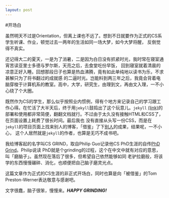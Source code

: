 ```yaml
---
layout: post 
---
```


#开场白

虽然明天不过是Orientation，但离上课也不远了。想到不日就要作为正式的CS系学生听课、作业，顿觉过去一两年的生活如同一场大梦，如今大梦将醒，
反倒觉得不真实。

还记得大二的夏天，一是为了消暑，二是因为白日没有抓紧时光，我时常在寝室通宵苦读亚里士多德与罗尔斯，天亮之后，去食堂吃份早饭，
回到寝室就着清晨的凉意正好入睡。回想那段日子也算是热血沸腾，竟有如此单纯地以读书为乐，不求甚解只为了将书翻过的成就感
的二逼时光。岂能料到两三年之后，我竟会背着电脑穿梭于计算机系的教室。高中，大学，研究生，由理到文，再由文入理，一不小心绕了个大圈。

既然作为CS的学生，那么似乎按照业内惯例，得有个地方来记录自己的学习跟工作心得。在忙活了大半天后，终于用`jekyll`鼓捣出了这个玩意儿。`jekyll`
<a href="https://github.com/mojombo/jekyll">(link)</a>的部署和使用都非常简便，翻翻文档就行。不过由于太久没有接触HTML和CSS了，在页面设置上耗费了很长时间。最后我也
没有直接从头写一份CSS，而是在`jekyll`的项目页面上找来别人的博客，「借鉴」了下<a href="http://tom.preston-werner.com/">别人</a>的成果，结果呢，一不小心，
这个人居然就是`jekyll`的作者，也算是无巧不成书吧。

我给博客起的名字叫CS GRIND，取自Philip Guo记录他CS PhD生涯的自传<a href="http://www.pgbovine.net/">PhD Grind</a>。Philip说读
PhD就是个grinding的过程，这个在中文中就有对应的意思，叫「磨脑子」。虽然现在落后了很多，但希望自己依然能够如同
老驴拉磨般，将该学的东西慢慢碾碎、消化，也顺便把自己脑子磨灵光点。

这篇文章作为正式的CS生涯的非正式开场白，同时也算是向「被借鉴」的Tom Preston-Werner表达敬意与感谢吧。

文字很蠢，脑子很笨，慢慢来。***HAPPY GRINDING!***
